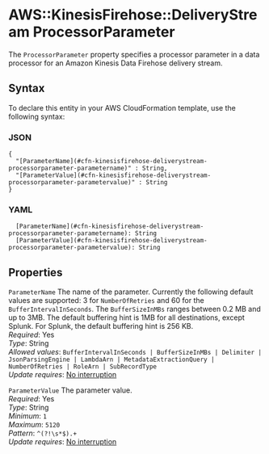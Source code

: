 # AWS::KinesisFirehose::DeliveryStream ProcessorParameter<a name="aws-properties-kinesisfirehose-deliverystream-processorparameter"></a>

The `ProcessorParameter` property specifies a processor parameter in a data processor for an Amazon Kinesis Data Firehose delivery stream\.

## Syntax<a name="aws-properties-kinesisfirehose-deliverystream-processorparameter-syntax"></a>

To declare this entity in your AWS CloudFormation template, use the following syntax:

### JSON<a name="aws-properties-kinesisfirehose-deliverystream-processorparameter-syntax.json"></a>

```
{
  "[ParameterName](#cfn-kinesisfirehose-deliverystream-processorparameter-parametername)" : String,
  "[ParameterValue](#cfn-kinesisfirehose-deliverystream-processorparameter-parametervalue)" : String
}
```

### YAML<a name="aws-properties-kinesisfirehose-deliverystream-processorparameter-syntax.yaml"></a>

```
  [ParameterName](#cfn-kinesisfirehose-deliverystream-processorparameter-parametername): String
  [ParameterValue](#cfn-kinesisfirehose-deliverystream-processorparameter-parametervalue): String
```

## Properties<a name="aws-properties-kinesisfirehose-deliverystream-processorparameter-properties"></a>

`ParameterName` <a name="cfn-kinesisfirehose-deliverystream-processorparameter-parametername"></a>
The name of the parameter\. Currently the following default values are supported: 3 for `NumberOfRetries` and 60 for the `BufferIntervalInSeconds`\. The `BufferSizeInMBs` ranges between 0\.2 MB and up to 3MB\. The default buffering hint is 1MB for all destinations, except Splunk\. For Splunk, the default buffering hint is 256 KB\.  
_Required_: Yes  
_Type_: String  
_Allowed values_: `BufferIntervalInSeconds | BufferSizeInMBs | Delimiter | JsonParsingEngine | LambdaArn | MetadataExtractionQuery | NumberOfRetries | RoleArn | SubRecordType`  
_Update requires_: [No interruption](https://docs.aws.amazon.com/AWSCloudFormation/latest/UserGuide/using-cfn-updating-stacks-update-behaviors.html#update-no-interrupt)

`ParameterValue` <a name="cfn-kinesisfirehose-deliverystream-processorparameter-parametervalue"></a>
The parameter value\.  
_Required_: Yes  
_Type_: String  
_Minimum_: `1`  
_Maximum_: `5120`  
_Pattern_: `^(?!\s*$).+`  
_Update requires_: [No interruption](https://docs.aws.amazon.com/AWSCloudFormation/latest/UserGuide/using-cfn-updating-stacks-update-behaviors.html#update-no-interrupt)
